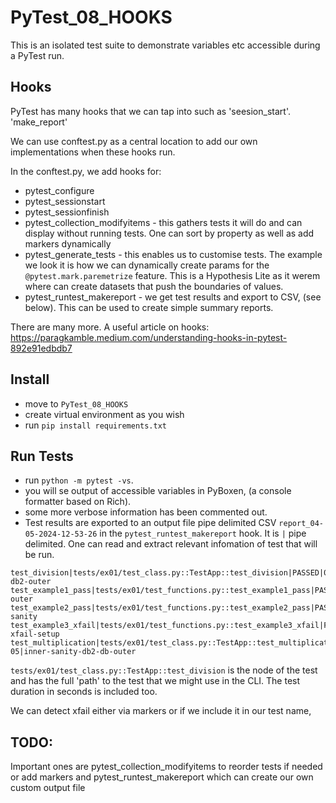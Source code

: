 # PyTest_08_HOOKS

This is an isolated test suite to demonstrate variables etc accessible during a PyTest run.

## Hooks

PyTest has many hooks that we can tap into such as 'seesion_start'. 'make_report'

We can use conftest.py as a central location to add our own implementations when these hooks run.

In the conftest.py, we add hooks for:

- pytest_configure
- pytest_sessionstart
- pytest_sessionfinish
- pytest_collection_modifyitems - this gathers tests it will do and can display without running tests. One can sort by property as well as add markers dynamically
- pytest_generate_tests - this enables us to customise tests. The example we look it is how we can dynamically create params for the `@pytest.mark.paremetrize` feature. This is a Hypothesis Lite as it werem where can create datasets that push the boundaries of values.
- pytest_runtest_makereport - we get test results and export to CSV, (see below). This can be used to create simple summary reports.

There are many more. A useful article on hooks: https://paragkamble.medium.com/understanding-hooks-in-pytest-892e91edbdb7


## Install 

- move to `PyTest_08_HOOKS` 
- create virtual environment as you wish
- run `pip install requirements.txt`

## Run Tests

- run `python -m pytest -vs`.
- you will se output of accessible variables in PyBoxen, (a console formatter based on Rich).
- some more verbose information has been commented out.
- Test results are exported to an output file pipe delimited CSV `report_04-05-2024-12-53-26` in the `pytest_runtest_makereport` hook. It is `|` pipe delimited. One can read and extract relevant infomation of test that will be run.
```
test_division|tests/ex01/test_class.py::TestApp::test_division|PASSED|0.00011979998089373112|inner-db2-outer
test_example1_pass|tests/ex01/test_functions.py::test_example1_pass|PASSED|0.0009691999293863773|sanity-outer
test_example2_pass|tests/ex01/test_functions.py::test_example2_pass|PASSED|0.0006700998637825251|inner-sanity
test_example3_xfail|tests/ex01/test_functions.py::test_example3_xfail|FAILED|0.000541699817404151|inner-xfail-setup
test_multiplication|tests/ex01/test_class.py::TestApp::test_multiplication|PASSED|8.490006439387798e-05|inner-sanity-db2-db-outer

```

`tests/ex01/test_class.py::TestApp::test_division` is the node of the test and has the full 'path' to the test that we might use in the CLI. The test duration in seconds is included too.

We can detect xfail either via markers or if we include it in our test name,
## TODO:

 Important ones are pytest_collection_modifyitems to reorder tests if needed or add markers and pytest_runtest_makereport which can create our own custom output file


